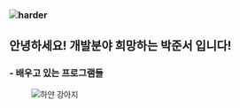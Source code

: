 
### ![harder](https://capsule-render.vercel.app/api?type=waving&height=300&color=gradient&text=ParkJun-seo)

## 안녕하세요! 개발분야 희망하는 박준서 입니다!

###  - 배우고 있는 프로그램들
<figure>
    <img src="https://i.esdrop.com/d/f/tLVjhTbXns/cvbeGtiwIM.png" alt="하얀 강아지"><width="50" height="50">
</figure>

